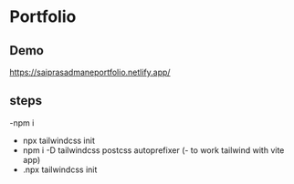# Portfolio




## Demo

https://saiprasadmaneportfolio.netlify.app/

## steps


-npm i
- npx tailwindcss init
- npm i -D tailwindcss postcss autoprefixer  (- to work tailwind with vite app)
- .npx tailwindcss init



